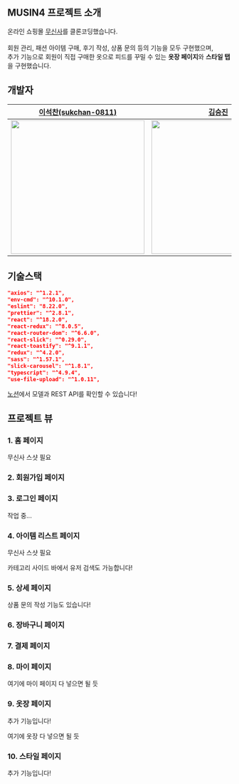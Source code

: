 ## MUSIN4 프로젝트 소개

온라인 쇼핑몰 [무신사](https://www.musinsa.com/app/)를 클론코딩했습니다.
<br />
<br />
회원 관리, 패션 아이템 구매, 후기 작성, 상품 문의 등의 기능을 모두 구현했으며,
<br />
추가 기능으로 회원이 직접 구매한 옷으로 피드를 꾸밀 수 있는 **옷장 페이지**와 **스타일 탭**을 구현했습니다.

## 개발자

|         [이석찬(sukchan-0811)](https://github.com/sukchan-0811)          |                [김승진](https://github.com/)                 |                [이재운](https://github.com/)                 |          [유채원](https://github.com/sharpcoder312)          |
| :----------------------------------------------------------------------: | :----------------------------------------------------------: | :----------------------------------------------------------: | :----------------------------------------------------------: |
| <a href="https://github.com/sukchan-0811"><img src="" width="300px"></a> | <a href="https://github.com/"><img src="" width="300px"></a> | <a href="https://github.com/"><img src="" width="300px"></a> | <a href="https://github.com/"><img src="" width="300px"></a> |

## 기술스택

```json
"axios": "^1.2.1",
"env-cmd": "^10.1.0",
"eslint": "8.22.0",
"prettier": "^2.8.1",
"react": "^18.2.0",
"react-redux": "^8.0.5",
"react-router-dom": "^6.6.0",
"react-slick": "^0.29.0",
"react-toastify": "^9.1.1",
"redux": "^4.2.0",
"sass": "^1.57.1",
"slick-carousel": "^1.8.1",
"typescript": "^4.9.4",
"use-file-upload": "^1.0.11",
```

[노션](https://notion.io)에서 모델과 REST API를 확인할 수 있습니다!

## 프로젝트 뷰

### 1. 홈 페이지

무신사 스샷 필요

### 2. 회원가입 페이지

### 3. 로그인 페이지

작업 중...

### 4. 아이템 리스트 페이지

무신사 스샷 필요

카테고리 사이드 바에서 유저 검색도 가능합니다!

### 5. 상세 페이지

상품 문의 작성 기능도 있습니다!

### 6. 장바구니 페이지

### 7. 결제 페이지

### 8. 마이 페이지

여기에 마이 페이지 다 넣으면 될 듯

### 9. 옷장 페이지

추가 기능입니다!

여기에 옷장 다 넣으면 될 듯

### 10. 스타일 페이지

추가 기능입니다!
